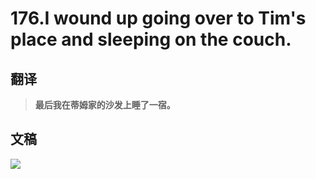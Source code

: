 # 176.I wound up going over to Tim's place and sleeping on the couch.

## 翻译

> **最后我在蒂姆家的沙发上睡了一宿。**

## 文稿

![](https://cdn.jsdelivr.net/gh/imtianx/speaking180/img/176.jpg)

